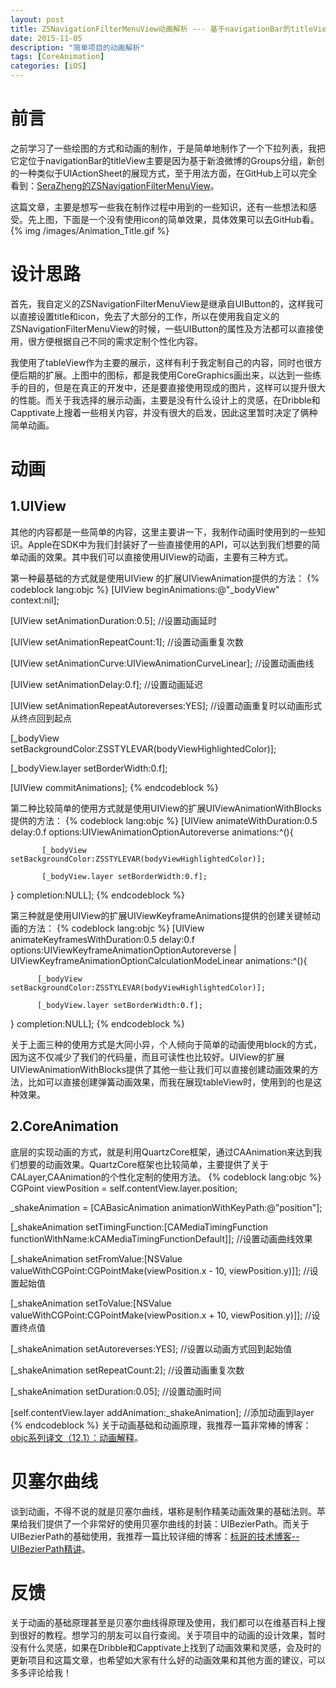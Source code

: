 ```yaml
---
layout: post
title: ZSNavigationFilterMenuView动画解析 --- 基于navigationBar的titleView创造
date: 2015-11-05
description: "简单项目的动画解析"
tags: [CoreAnimation]
categories: [iOS]
---
```


# 前言
之前学习了一些绘图的方式和动画的制作，于是简单地制作了一个下拉列表，我把它定位于navigationBar的titleView主要是因为基于新浪微博的Groups分组，新创的一种类似于UIActionSheet的展现方式，至于用法方面，在GitHub上可以完全看到：[SeraZheng的ZSNavigationFilterMenuView](https://github.com/SeraZheng/ZSNavigationFilterMenuView)。
<!-- more -->
这篇文章，主要是想写一些我在制作过程中用到的一些知识，还有一些想法和感受。先上图，下面是一个没有使用icon的简单效果，具体效果可以去GitHub看。
{% img /images/Animation_Title.gif %}

# 设计思路
首先，我自定义的ZSNavigationFilterMenuView是继承自UIButton的，这样我可以直接设置title和icon，免去了大部分的工作，所以在使用我自定义的ZSNavigationFilterMenuView的时候，一些UIButton的属性及方法都可以直接使用，很方便根据自己不同的需求定制个性化内容。

我使用了tableView作为主要的展示，这样有利于我定制自己的内容，同时也很方便后期的扩展。上图中的图标，都是我使用CoreGraphics画出来，以达到一些练手的目的，但是在真正的开发中，还是要直接使用现成的图片，这样可以提升很大的性能。而关于我选择的展示动画，主要是没有什么设计上的灵感，在Dribble和Capptivate上搜着一些相关内容，并没有很大的启发，因此这里暂时决定了俩种简单动画。

# 动画

## 1.UIView

其他的内容都是一些简单的内容，这里主要讲一下，我制作动画时使用到的一些知识。Apple在SDK中为我们封装好了一些直接使用的API，可以达到我们想要的简单动画的效果。其中我们可以直接使用UIView的动画，主要有三种方式。

第一种最基础的方式就是使用UIView 的扩展UIViewAnimation提供的方法：
{% codeblock lang:objc %}
[UIView beginAnimations:@"_bodyView" context:nil];

[UIView setAnimationDuration:0.5]; //设置动画延时

[UIView setAnimationRepeatCount:1]; //设置动画重复次数

[UIView setAnimationCurve:UIViewAnimationCurveLinear]; //设置动画曲线

[UIView setAnimationDelay:0.f]; //设置动画延迟

[UIView setAnimationRepeatAutoreverses:YES]; //设置动画重复时以动画形式从终点回到起点

[_bodyView setBackgroundColor:ZSSTYLEVAR(bodyViewHighlightedColor)];

[_bodyView.layer setBorderWidth:0.f];

[UIView commitAnimations];
{% endcodeblock %}

第二种比较简单的使用方式就是使用UIView的扩展UIViewAnimationWithBlocks提供的方法：
{% codeblock lang:objc %}
[UIView animateWithDuration:0.5 delay:0.f options:UIViewAnimationOptionAutoreverse animations:^(){

           [_bodyView setBackgroundColor:ZSSTYLEVAR(bodyViewHighlightedColor)];

           [_bodyView.layer setBorderWidth:0.f];

} completion:NULL];
{% endcodeblock %}

第三种就是使用UIView的扩展UIViewKeyframeAnimations提供的创建关键帧动画的方法：
{% codeblock lang:objc %}
[UIView animateKeyframesWithDuration:0.5 delay:0.f options:UIViewKeyframeAnimationOptionAutoreverse | UIViewKeyframeAnimationOptionCalculationModeLinear animations:^(){

          [_bodyView setBackgroundColor:ZSSTYLEVAR(bodyViewHighlightedColor)];

          [_bodyView.layer setBorderWidth:0.f];

} completion:NULL];
{% endcodeblock %}

关于上面三种的使用方式是大同小异，个人倾向于简单的动画使用block的方式，因为这不仅减少了我们的代码量，而且可读性也比较好。UIView的扩展UIViewAnimationWithBlocks提供了其他一些让我们可以直接创建动画效果的方法，比如可以直接创建弹簧动画效果，而我在展现tableView时，使用到的也是这种效果。

## 2.CoreAnimation

底层的实现动画的方式，就是利用QuartzCore框架，通过CAAnimation来达到我们想要的动画效果。QuartzCore框架也比较简单，主要提供了关于CALayer,CAAnimation的个性化定制的使用方法。
{% codeblock lang:objc %}
CGPoint viewPosition = self.contentView.layer.position;

_shakeAnimation = [CABasicAnimation animationWithKeyPath:@"position"];

[_shakeAnimation setTimingFunction:[CAMediaTimingFunction functionWithName:kCAMediaTimingFunctionDefault]]; //设置动画曲线效果

[_shakeAnimation setFromValue:[NSValue valueWithCGPoint:CGPointMake(viewPosition.x - 10, viewPosition.y)]]; //设置起始值

[_shakeAnimation setToValue:[NSValue valueWithCGPoint:CGPointMake(viewPosition.x + 10, viewPosition.y)]]; //设置终点值

[_shakeAnimation setAutoreverses:YES]; //设置以动画方式回到起始值

[_shakeAnimation setRepeatCount:2]; //设置动画重复次数

[_shakeAnimation setDuration:0.05]; //设置动画时间

[self.contentView.layer addAnimation:_shakeAnimation]; //添加动画到layer
{% endcodeblock %}
关于动画基础和动画原理，我推荐一篇非常棒的博客：[objc系列译文（12.1）：动画解释](http://blog.jobbole.com/69111/)。

# 贝塞尔曲线
谈到动画，不得不说的就是贝塞尔曲线，堪称是制作精美动画效果的基础法则。苹果给我们提供了一个非常好的使用贝塞尔曲线的封装：UIBezierPath。而关于UIBezierPath的基础使用，我推荐一篇比较详细的博客：[标哥的技术博客--UIBezierPath精讲](http://www.henishuo.com/uibezierpath-draw/)。

# 反馈
关于动画的基础原理甚至是贝塞尔曲线得原理及使用，我们都可以在维基百科上搜到很好的教程。想学习的朋友可以自行查阅。关于项目中的动画的设计效果，暂时没有什么灵感，如果在Dribble和Capptivate上找到了动画效果和灵感，会及时的更新项目和这篇文章，也希望如大家有什么好的动画效果和其他方面的建议，可以多多评论给我！